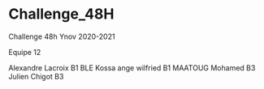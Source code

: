 # Challenge_48H
Challenge 48h Ynov 2020-2021

Equipe 12

Alexandre Lacroix B1
BLE Kossa ange wilfried B1
MAATOUG Mohamed B3
Julien Chigot B3

